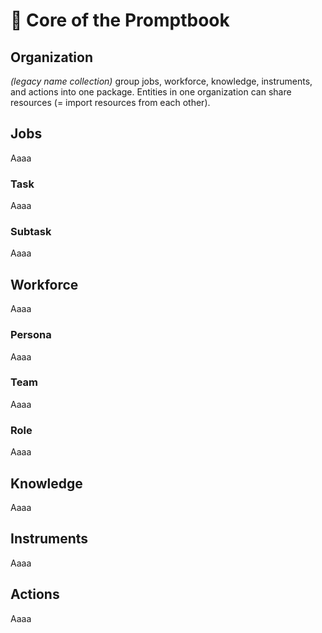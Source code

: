 # 💙 Core of the Promptbook

## Organization

*(legacy name collection)* group jobs, workforce, knowledge, instruments, and actions into one package. Entities in one organization can share resources (= import resources from each other).


## Jobs

Aaaa

### Task

Aaaa


### Subtask

Aaaa
## Workforce

Aaaa


### Persona

Aaaa


### Team

Aaaa

### Role

Aaaa


## Knowledge

Aaaa


## Instruments

Aaaa


## Actions

Aaaa